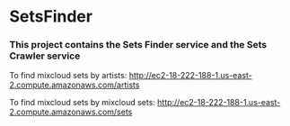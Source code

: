 # SetsFinder

### This project contains the Sets Finder service and the Sets Crawler service

To find mixcloud sets by artists:
http://ec2-18-222-188-1.us-east-2.compute.amazonaws.com/artists

To find mixcloud sets by mixcloud sets:
http://ec2-18-222-188-1.us-east-2.compute.amazonaws.com/sets
